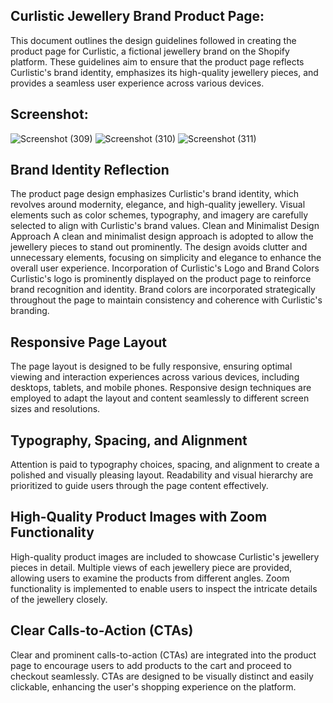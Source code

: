 ## Curlistic Jewellery Brand Product Page:

This document outlines the design guidelines followed in creating the product page for Curlistic, a fictional jewellery brand on the Shopify platform. These guidelines aim to ensure that the product page reflects Curlistic's brand identity, emphasizes its high-quality jewellery pieces, and provides a seamless user experience across various devices.

## Screenshot:
![Screenshot (309)](https://github.com/aslam347/project-4/assets/153972977/7527dc8f-f384-476b-8d5c-e80622712542)
![Screenshot (310)](https://github.com/aslam347/project-4/assets/153972977/20fcd27b-4523-4f87-8007-b2da503a97cb)
![Screenshot (311)](https://github.com/aslam347/project-4/assets/153972977/75abb632-51f5-417f-8684-cb29f3a33c78)



  
## Brand Identity Reflection
The product page design emphasizes Curlistic's brand identity, which revolves around modernity, elegance, and high-quality jewellery.
Visual elements such as color schemes, typography, and imagery are carefully selected to align with Curlistic's brand values.
Clean and Minimalist Design Approach
A clean and minimalist design approach is adopted to allow the jewellery pieces to stand out prominently.
The design avoids clutter and unnecessary elements, focusing on simplicity and elegance to enhance the overall user experience.
Incorporation of Curlistic's Logo and Brand Colors
Curlistic's logo is prominently displayed on the product page to reinforce brand recognition and identity.
Brand colors are incorporated strategically throughout the page to maintain consistency and coherence with Curlistic's branding.
## Responsive Page Layout
The page layout is designed to be fully responsive, ensuring optimal viewing and interaction experiences across various devices, including desktops, tablets, and mobile phones.
Responsive design techniques are employed to adapt the layout and content seamlessly to different screen sizes and resolutions.
## Typography, Spacing, and Alignment
Attention is paid to typography choices, spacing, and alignment to create a polished and visually pleasing layout.
Readability and visual hierarchy are prioritized to guide users through the page content effectively.
## High-Quality Product Images with Zoom Functionality
High-quality product images are included to showcase Curlistic's jewellery pieces in detail.
Multiple views of each jewellery piece are provided, allowing users to examine the products from different angles.
Zoom functionality is implemented to enable users to inspect the intricate details of the jewellery closely.
## Clear Calls-to-Action (CTAs)
Clear and prominent calls-to-action (CTAs) are integrated into the product page to encourage users to add products to the cart and proceed to checkout seamlessly.
CTAs are designed to be visually distinct and easily clickable, enhancing the user's shopping experience on the platform.
